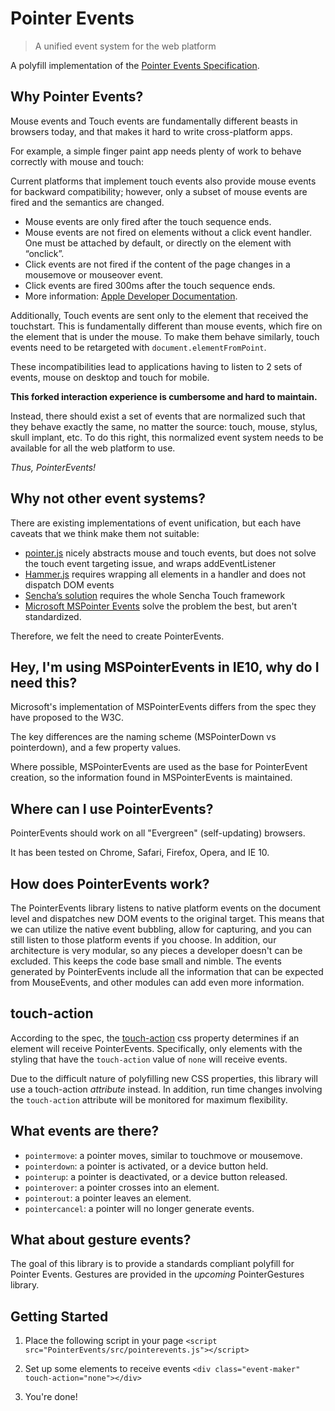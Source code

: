 # Pointer Events
> A unified event system for the web platform

A polyfill implementation of the [Pointer Events Specification](http://www.w3.org/Submission/2012/SUBM-pointer-events-20120907/).

## Why Pointer Events?

Mouse events and Touch events are fundamentally different beasts in browsers
today, and that makes it hard to write cross-platform apps.

For example, a simple finger paint app needs plenty of work to behave correctly
with mouse and touch:

Current platforms that implement touch events also provide mouse events for
backward compatibility; however, only a subset of mouse events are fired and the
semantics are changed.

- Mouse events are only fired after the touch sequence ends.
- Mouse events are not fired on elements without a click event handler. One must
  be attached by default, or directly on the element with “onclick”.
- Click events are not fired if the content of the page changes in a mousemove
  or mouseover event.
- Click events are fired 300ms after the touch sequence ends.
- More information: [Apple Developer Documentation](http://developer.apple.com/library/safari/#documentation/appleapplications/reference/safariwebcontent/HandlingEvents/HandlingEvents.html).

Additionally, Touch events are sent only to the element that received the
touchstart. This is fundamentally different than mouse events, which fire on the
element that is under the mouse. To make them behave similarly, touch events
need to be retargeted with `document.elementFromPoint`.

These incompatibilities lead to applications having to listen to 2 sets of events, mouse on
desktop and touch for mobile.

**This forked interaction experience is cumbersome and hard to maintain.**

Instead, there should exist a set of events that are normalized such that they
behave exactly the same, no matter the source: touch, mouse, stylus, skull
implant, etc. To do this right, this normalized event system needs to be
available for all the web platform to use.

*Thus, PointerEvents!*

## Why not other event systems?

There are existing implementations of event unification, but each have caveats
that we think make them not suitable:

- [pointer.js](https://github.com/borismus/pointer.js) nicely abstracts mouse and touch events, but does not solve the touch event targeting issue, and wraps addEventListener
- [Hammer.js](http://eightmedia.github.com/hammer.js/) requires wrapping all elements in a handler and does not dispatch DOM events
- [Sencha’s solution](http://www.sencha.com/products/touch) requires the whole Sencha Touch framework
- [Microsoft MSPointer Events](http://msdn.microsoft.com/en-us/library/ie/hh673557.aspx) solve the problem the best, but aren't standardized.

Therefore, we felt the need to create PointerEvents.

## Hey, I'm using MSPointerEvents in IE10, why do I need this?

Microsoft's implementation of MSPointerEvents differs from the spec they have proposed to the W3C.

The key differences are the naming scheme (MSPointerDown vs pointerdown), and a few property values.

Where possible, MSPointerEvents are used as the base for PointerEvent creation, so the information
found in MSPointerEvents is maintained.

## Where can I use PointerEvents?

PointerEvents should work on all "Evergreen" (self-updating) browsers.

It has been tested on Chrome, Safari, Firefox, Opera, and IE 10.

## How does PointerEvents work?

The PointerEvents library listens to native platform events on the document
level and dispatches new DOM events to the original target. This means that we
can utilize the native event bubbling, allow for capturing, and you can still
listen to those platform events if you choose. In addition, our architecture is
very modular, so any pieces a developer doesn't can be excluded. This keeps the
code base small and nimble. The events generated by PointerEvents include all
the information that can be expected from MouseEvents, and other modules can add
even more information.

## touch-action

According to the spec, the
[touch-action](https://dvcs.w3.org/hg/pointerevents/raw-file/tip/pointerEvents.html#the-touch-action-css-property)
css property determines if an element will receive PointerEvents.
Specifically, only elements with the styling that have the `touch-action` value
of `none` will receive events.

Due to the difficult nature of polyfilling new CSS properties, this library will
use a touch-action *attribute* instead. In addition, run time changes involving
the `touch-action` attribute will be monitored for maximum flexibility.

## What events are there?

- `pointermove`: a pointer moves, similar to touchmove or mousemove.
- `pointerdown`: a pointer is activated, or a device button held.
- `pointerup`: a pointer is deactivated, or a device button released.
- `pointerover`: a pointer crosses into an element.
- `pointerout`: a pointer leaves an element.
- `pointercancel`: a pointer will no longer generate events.

## What about gesture events?

The goal of this library is to provide a standards compliant polyfill for
Pointer Events. Gestures are provided in the *upcoming* PointerGestures library.

## Getting Started

1. Place the following script in your page `<script src="PointerEvents/src/pointerevents.js"></script>`

1. Set up some elements to receive events `<div class="event-maker" touch-action="none"></div>`

1. You're done!
